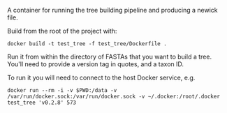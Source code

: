 A container for running the tree building pipeline and producing a newick file.

Build from the root of the project with:
```
docker build -t test_tree -f test_tree/Dockerfile .
```
Run it from within the directory of FASTAs that you want to build a tree. You'll need to provide a version tag in quotes, and a taxon ID.

To run it you will need to connect to the host Docker service, e.g.
```
docker run --rm -i -v $PWD:/data -v /var/run/docker.sock:/var/run/docker.sock -v ~/.docker:/root/.docker test_tree 'v0.2.8' 573
```